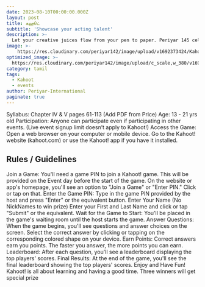 ```yaml
---
date: 2023-08-10T00:00:00.000Z
layout: post
title: கஹூட்
subtitle: 'Showcase your acting talent'
description: >-
  Let your creative juices flow from your pen to paper. Periyar 145 celebratory event encourages you to bring out the writer in you. It’s your chance to affect others thru your words...
image: >-
    https://res.cloudinary.com/periyar142/image/upload/v1692373424/Kahoot_xw1old.jpg
optimized_image: >-
  https://res.cloudinary.com/periyar142/image/upload/c_scale,w_380/v1692373424/Kahoot_xw1old.jpg
category: tamil
tags:
  - Kahoot
  - events
author: Periyar-International
paginate: true
---
```




Syllabus: Chapter IV & V pages 61-113 (Add PDF from Price)
Age: 13 - 21 yrs old
Participation: Anyone can participate even if participating in other events. (Live event signup limit doesn’t apply to Kahoot!)
Access the Game:
Open a web browser on your computer or mobile device.
Go to the Kahoot! website (kahoot.com) or use the Kahoot! app if you have it installed.

## Rules / Guidelines
Join a Game:
You'll need a game PIN to join a Kahoot! game. This will be provided on the Event day before the start of the game.
On the website or app's homepage, you'll see an option to "Join a Game" or "Enter PIN." Click or tap on that.
Enter the Game PIN:
Type in the game PIN provided by the host and press "Enter" or the equivalent button.
Enter Your Name (No NickNames to win prize)
Enter your First and Last Name and click or tap "Submit" or the equivalent.
Wait for the Game to Start:
You'll be placed in the game's waiting room until the host starts the game.
Answer Questions:
When the game begins, you'll see questions and answer choices on the screen.
Select the correct answer by clicking or tapping on the corresponding colored shape on your device.
Earn Points:
Correct answers earn you points. The faster you answer, the more points you can earn.
Leaderboard:
After each question, you'll see a leaderboard displaying the top players' scores.
Final Results:
At the end of the game, you'll see the final leaderboard showing the top players' scores.
Enjoy and Have Fun!
Kahoot! is all about learning and having a good time. Three winners will get special prize 
